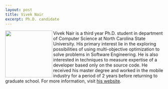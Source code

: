 ```yaml
---
layout: post
title: Vivek Nair
excerpt: Ph.D. candidate
---
```


 
<img align=left width=150
src="{{site.url}}/img/vivek.jpg"> Vivek Nair is a third year Ph.D. student in department of Computer Science at North Carolina State University. His primary interest lie in the exploring possibilities of using multi-objective optimization to solve problems in Software Engineering. He is also interested in techniques to measure expertise of a developer based only on the source code.  He received his master degree and worked in the mobile industry for a period of 2 years before returning to graduate school. For more information, visit [his website](http://vivekaxl.com/).

